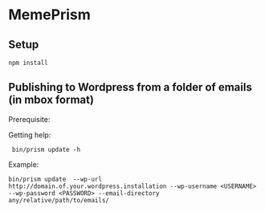 # MemePrism

## Setup

    npm install

## Publishing to Wordpress from a folder of emails (in mbox format)

Prerequisite:

Getting help:

     bin/prism update -h

Example:

    bin/prism update  --wp-url http://domain.of.your.wordpress.installation --wp-username <USERNAME> --wp-password <PASSWORD> --email-directory any/relative/path/to/emails/ 

